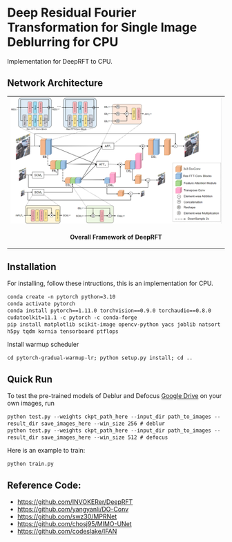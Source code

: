 # Deep Residual Fourier Transformation for Single Image Deblurring for CPU
<!-- Xintian Mao, Yiming Liu, Wei Shen, Qingli Li and Yan Wang -->
Implementation for DeepRFT to CPU.


<!-- **Paper**: https://arxiv.org/abs/2111.11745 -->


## Network Architecture
<table>
  <tr>
    <td> <img src = "./images/framework.png" width="800"> </td>
  </tr>
  <tr>
    <td><p align="center"><b>Overall Framework of DeepRFT</b></p></td>
  </tr>
</table>

## Installation
<!-- The model is built in PyTorch 1.8.0 and tested on Ubuntu 18.04 environment (Python3.8, CUDA11.1). -->

For installing, follow these intructions, this is an implementation for CPU.
```
conda create -n pytorch python=3.10
conda activate pytorch
conda install pytorch==1.11.0 torchvision==0.9.0 torchaudio==0.8.0 cudatoolkit=11.1 -c pytorch -c conda-forge
pip install matplotlib scikit-image opencv-python yacs joblib natsort h5py tqdm kornia tensorboard ptflops
```

Install warmup scheduler

```
cd pytorch-gradual-warmup-lr; python setup.py install; cd ..
```

## Quick Run

To test the pre-trained models of Deblur and Defocus [Google Drive](https://drive.google.com/file/d/1FoQZrbcYPGzU9xzOPI1Q1NybNUGR-ZUg/view?usp=sharing) on your own images, run 
```
python test.py --weights ckpt_path_here --input_dir path_to_images --result_dir save_images_here --win_size 256 # deblur
python test.py --weights ckpt_path_here --input_dir path_to_images --result_dir save_images_here --win_size 512 # defocus
```
Here is an example to train:
```
python train.py
```


<!-- ## Results
Experiment for image deblurring.
<table>
  <tr>
    <td> <img src = "./images/psnr_params_flops.png" width="1200"> </td>
  </tr>
  <tr>
    <td><p align="center"><b>Deblurring on GoPro Datasets.</b></p></td>
  </tr>
</table> -->

## Reference Code:
- https://github.com/INVOKERer/DeepRFT
- https://github.com/yangyanli/DO-Conv
- https://github.com/swz30/MPRNet
- https://github.com/chosj95/MIMO-UNet
- https://github.com/codeslake/IFAN

<!-- ## Citation
If you use DeepRFT, please consider citing:

    @inproceedings{,
        title={Deep Residual Fourier Transformation for Single Image Deblurring},
        author={Xintian Mao, Yiming Liu, Wei Shen, Qingli Li, Yan Wang},
        booktitle={arXiv:2111.11745},
        year={2021}
    } -->

<!-- ## Contact
If you have any question, please contact mxt_invoker1997@163.com -->
